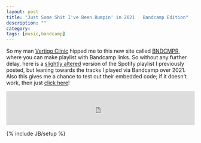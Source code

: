 ```yaml
---
layout: post
title: "Just Some Shit I've Been Bumpin' in 2021   Bandcamp Edition"
description: ""
category: 
tags: [music,bandcamp]
---
```


So my man [Vertigo Clinic](https://bandcamp.com/vertigoclinic) hipped me to this new site called [BNDCMPR](https://bndcmpr.co/), where you can make playlist with Bandcamp links.  So without any further delay, here is a [slightly altered](http://pkny.github.io/2021/12/24/just-some-shit-ive-been-bumpin-in-2021) version of the Spotify playlist I previously posted, but leaning towards the tracks I played via Bandcamp over 2021.  Also this gives me a chance to test out their embedded code; if it doesn't work, then just [click here](https://bndcmpr.co/6c9185e7)!

<iframe src="https://bndcmpr.co/embed/6c9185e7?orientation=landscape" style="height:91px;width:100%;border:none;" title="Just Some Shit I've Been Bumpin - 2021 Edition"></iframe>

{% include JB/setup %}
